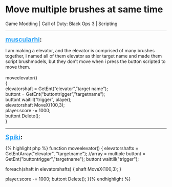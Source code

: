 # Move multiple brushes at same time
Game Modding | Call of Duty: Black Ops 3 | Scripting

---
<strong style="font-size: 1.4em;"><span style="text-decoration: underline;text-decoration-color: #34a7f9;"><span style="color:#34a7f9;">muscularhi</span></span>:</strong>

<p>I am making a elevator, and the elevator is comprised of many brushes together, i named all of them elevator as thier target name and made them script brushmodels, but they don’t move when i press the button scripted to move them. <br /><br />moveelevator()<br />{<br />elevatorshaft = GetEnt(“elevator”,”target name”);<br />buttont = GetEnt(“buttontrigger”,”targetname”);<br />buttont waitill(“trigger”, player);<br />elevatorshaft MoveX(100,3);<br />player.score -= 1000;<br />buttont Delete();<br />}</p>

---
<strong style="font-size: 1.4em;"><span style="text-decoration: underline;text-decoration-color: #34a7f9;"><span style="color:#34a7f9;">Spiki</span></span>:</strong>

<p>{% highlight php %}
function moveelevator()
{
elevatorshafts = GetEntArray("elevator", "targetname"); //array = multiple
buttont = GetEnt("buttontrigger","targetname");
buttont waittill("trigger");

foreach(shaft in elevatorshafts)
    {
    shaft MoveX(100,3);
    }
 
player.score -= 1000;
buttont Delete();
}{% endhighlight %}
</p>
